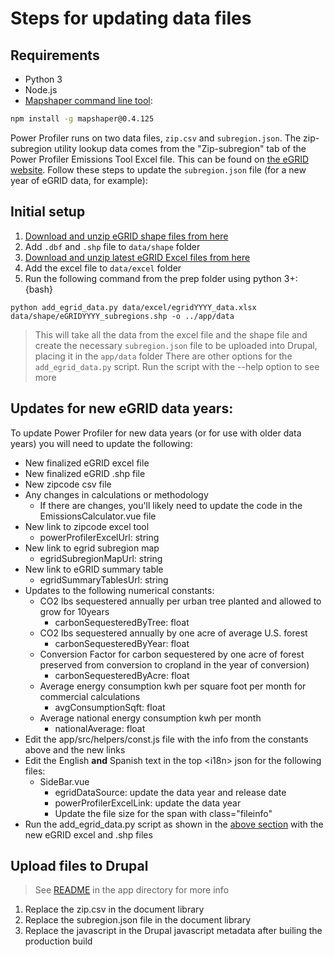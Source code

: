 # Steps for updating data files

## Requirements
- Python 3
- Node.js
- [Mapshaper command line tool](https://github.com/mbloch/mapshaper):
```bash
npm install -g mapshaper@0.4.125
```

Power Profiler runs on two data files, `zip.csv` and `subregion.json`. The zip-subregion utility lookup data comes from the "Zip-subregion" tab of the Power Profiler Emissions Tool Excel file. This can be found on [the eGRID website](https://www.epa.gov/egrid). Follow these steps to update the `subregion.json` file (for a new year of eGRID data, for example):

## Initial setup

1. [Download and unzip eGRID shape files from here](https://www.epa.gov/egrid/egrid-mapping-files)
2. Add `.dbf` and `.shp` file to `data/shape` folder
3. [Download and unzip latest eGRID Excel files from here](https://www.epa.gov/egrid/download-data)
3. Add the excel file to `data/excel` folder
4. Run the following command from the prep folder using python 3+:
{bash}
```
python add_egrid_data.py data/excel/egridYYYY_data.xlsx data/shape/eGRIDYYYY_subregions.shp -o ../app/data
```
> This will take all the data from the excel file and the shape file and create the necessary `subregion.json` file to be uploaded into Drupal, placing it in the `app/data` folder
> There are other options for the `add_egrid_data.py` script. Run the script with the --help option to see more

## Updates for new eGRID data years:

To update Power Profiler for new data years (or for use with older data years) you will need to update the following:

*	New finalized eGRID excel file
* New finalized eGRID .shp file
*	New zipcode csv file
*	Any changes in calculations or methodology
    * If there are changes, you'll likely need to update the code in the EmissionsCalculator.vue file
*	New link to zipcode excel tool
    * powerProfilerExcelUrl: string
*	New link to egrid subregion map
    * egridSubregionMapUrl: string
*	New link to eGRID summary table
    * egridSummaryTablesUrl: string
*	Updates to the following numerical constants:
    *	CO2 lbs sequestered annually per urban tree planted and allowed to grow for 10years
        *	carbonSequesteredByTree: float
    *	CO2 lbs sequestered annually by one acre of average U.S. forest
        *	carbonSequesteredByYear: float
    *	Conversion Factor for carbon sequestered by one acre of forest preserved from conversion to cropland  in the year of conversion)
        *	carbonSequesteredByAcre: float
    *	Average energy consumption kwh per square foot  per month for commercial calculations
        *	avgConsumptionSqft: float
    *	Average national energy consumption kwh per month
        *	nationalAverage: float
* Edit the app/src/helpers/const.js file with the info from the constants above and the new links
* Edit the English **and** Spanish text in the top \<i18n\> json for the following files:
    * SideBar.vue
        * egridDataSource: update the data year and release date
        * powerProfilerExcelLink: update the data year
        * Update the file size for the span with class="fileinfo"
* Run the add_egrid_data.py script as shown in the [above section](#initial-setup) with the new eGRID excel and .shp files

## Upload files to Drupal

> See [README](../app/README.md) in the app directory for more info

1. Replace the zip.csv in the document library
2. Replace the subregion.json file in the document library
3. Replace the javascript in the Drupal javascript metadata after builing the production build
